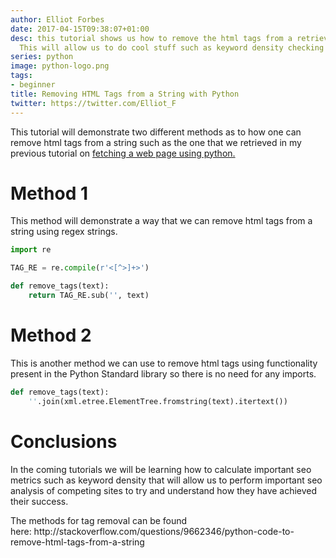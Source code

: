```yaml
---
author: Elliot Forbes
date: 2017-04-15T09:38:07+01:00
desc: this tutorial shows us how to remove the html tags from a retrieved html page.
  This will allow us to do cool stuff such as keyword density checking etc.
series: python
image: python-logo.png
tags:
- beginner
title: Removing HTML Tags from a String with Python
twitter: https://twitter.com/Elliot_F
---
```


<p>This tutorial will demonstrate two different methods as to how one can remove html tags from a string such as the one that we retrieved in my previous tutorial on <a href="/python/fetching-web-pages-with-python">fetching a web page using python.</a></p>

# Method 1

<p>This method will demonstrate a way that we can remove html tags from a string using regex strings. </p>

```py
import re

TAG_RE = re.compile(r'<[^>]+>')

def remove_tags(text):
    return TAG_RE.sub('', text)
```

# Method 2

<p>This is another method we can use to remove html tags using functionality present in the Python Standard library so there is no need for any imports.</p>

```py
def remove_tags(text):
    ''.join(xml.etree.ElementTree.fromstring(text).itertext())
```

# Conclusions

<p>In the coming tutorials we will be learning how to calculate important seo metrics such as keyword density that will allow us to perform important seo analysis of competing sites to try and understand how they have achieved their success.</p>

<p>The methods for tag removal can be found here: http://stackoverflow.com/questions/9662346/python-code-to-remove-html-tags-from-a-string</p>

